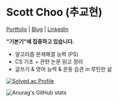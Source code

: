 # Scott Choo (추교현)

[Portfolio](https://www.chooblog.xyz/) | [Blog](https://velog.io/@chooble) | [LinkedIn](https://www.linkedin.com/in/scott-choo-a61aa5155/)

**"기본기"에 집중하고 있습니다.**
- 알고리즘 문제해결 능력 (PS)
- CS 기초 + 관련 논문 읽고 정리
- 글쓰기 & 영어 능력 & 운동 습관 in 루틴한 삶

[![Solved.ac Profile](http://mazassumnida.wtf/api/v2/generate_badge?boj=ckh0601)](https://solved.ac/ckh0601/)

![Anurag's GitHub stats](https://github-readme-stats.vercel.app/api?username=scottXchoo&show_icons=true&theme=apprentice)
<br/>
